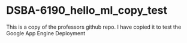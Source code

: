 # DSBA-6190_hello_ml_copy_test
This is a copy of the professors github repo. I have copied it to test the Google App Engine Deployment
